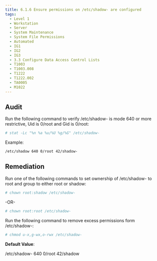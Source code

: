 ```yaml
---
title: 6.1.6 Ensure permissions on /etc/shadow- are configured
tags:
  - Level 1
  - Workstation
  - Server
  - System Maintenance
  - System File Permissions
  - Automated
  - IG1
  - IG2
  - IG3
  - 3.3 Configure Data Access Control Lists
  - T1003
  - T1003.008
  - T1222
  - T1222.002
  - TA0005
  - M1022
---
```


## Audit
Run the following command to verify /etc/shadow- is mode 640 or more restrictive, Uid is 0/root and Gid is 0/root:
```bash
# stat -Lc "%n %a %u/%U %g/%G" /etc/shadow-
```

Example:
```bash
/etc/shadow 640 0/root 42/shadow-
```

## Remediation
Run one of the following commands to set ownership of /etc/shadow- to root and group to either root or shadow:
```bash
# chown root:shadow /etc/shadow-
```

-OR-
```bash
# chown root:root /etc/shadow-
```

Run the following command to remove excess permissions form /etc/shadow-:
```bash
# chmod u-x,g-wx,o-rwx /etc/shadow-
```

**Default Value**:

/etc/shadow- 640 0/root 42/shadow
